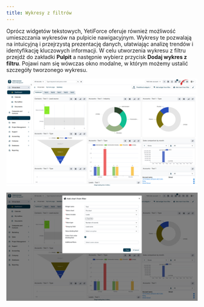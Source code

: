 ```yaml
---
title: Wykresy z filtrów
---
```

Oprócz widgetów tekstowych, YetiForce oferuje również możliwość umieszczania wykresów na pulpicie nawigacyjnym. Wykresy te pozwalają na intuicyjną i przejrzystą prezentację danych, ułatwiając analizę trendów i identyfikację kluczowych informacji.
W celu utworzenia wykresu z filtru przejdź do zakładki **Pulpit** a następnie wybierz przycisk **Dodaj wykres z filtru**.
Pojawi nam się wówczas okno modalne, w którym możemy ustalić szczegóły tworzonego wykresu.

![widgets-10.jpg](widgets-10.jpg)

![widgets-11.jpg](widgets-11.jpg)
